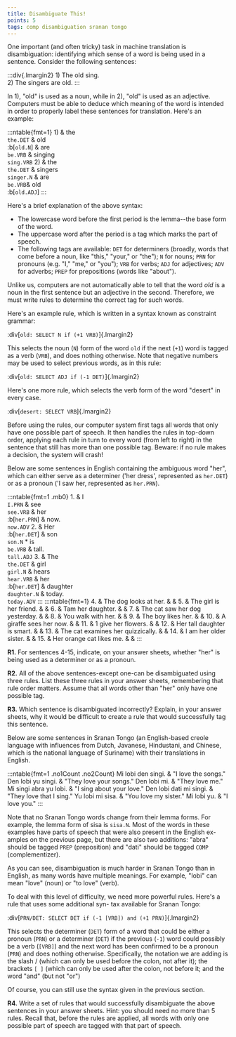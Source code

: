 ```yaml
---
title: Disambiguate This!
points: 5
tags: comp disambiguation sranan tongo
---
```


One important (and often tricky) task in machine translation is disambiguation: identifying which sense of a word is being used in a sentence. Consider the following sentences:

:::div{.lmargin2}
1\) The old sing.
<br>2) The singers are old.
:::

In 1), "old" is used as a noun, while in 2), "old" is used as an adjective. Computers must be able to deduce which meaning of the word is intended in order to properly label these sentences for translation. Here's an example:

:::ntable{fmt=1}
1\) & the<br>`the.DET` & old<br>:b[`old.N`] & are<br>`be.VRB` & singing<br>`sing.VRB`
2\) & the<br>`the.DET` & singers<br>`singer.N` & are<br>`be.VRB`& old<br>:b[`old.ADJ`]
:::

Here's a brief explanation of the above syntax:
- The lowercase word before the first period is the lemma--the base form of the word.
- The uppercase word after the period is a tag which marks the part of speech.
- The following tags are available: `DET` for determiners (broadly, words that come before a noun, like "this," "your," or "the"); `N` for nouns; `PRN` for pronouns (e.g. "I," "me," or "you"); `VRB` for verbs; `ADJ` for adjectives; `ADV` for adverbs; `PREP` for prepositions (words like "about").

Unlike us, computers are not automatically able to tell that the word *old* is a noun in the first sentence but an adjective in the second. Therefore, we must write rules to determine the correct tag for such words.

Here's an example rule, which is written in a syntax known as constraint grammar:

:div[`old: SELECT N if (+1 VRB)`]{.lmargin2}

This selects the noun (`N`) form of the word `old` if the next (`+1`) word is tagged as a verb (`VRB`), and does nothing otherwise. Note that negative numbers may be used to select previous words, as in this rule:

:div[`old: SELECT ADJ if (-1 DET)`]{.lmargin2}

Here's one more rule, which selects the verb form of the word "desert" in every case.

:div[`desert: SELECT VRB`]{.lmargin2}

Before using the rules, our computer system first tags all words that only have one possible part of speech. It then handles the rules in top-down order, applying each rule in turn to every word (from left to right) in the sentence that still has more than one possible tag. Beware: if no rule makes a decision, the system will crash!

Below are some sentences in English containing the ambiguous word "her", which can either serve as a determiner ('her dress', represented as `her.DET`) or as a pronoun ('I saw her, represented as `her.PRN`).

:::ntable{fmt=1 .mb0}
1\. & I<br>`I.PRN` & see<br>`see.VRB` & her<br>:b[`her.PRN`] & now.<br>`now.ADV`
2\. & Her<br>:b[`her.DET`] & son<br>`son.N` * is<br>`be.VRB` & tall.<br>`tall.ADJ`
3\. & The<br>`the.DET` & girl<br>`girl.N` & hears<br>`hear.VRB` & her<br>:b[`her.DET`] & daughter<br>`daughter.N` & today.<br>`today.ADV`
:::
:::ntable{fmt=1}
4\. & The dog looks at her.  & & 
5\. & The girl is her friend. & & 
6\. & Tam her daughter. & & 
7\. & The cat saw her dog yesterday. & & 
8\. & You walk with her. & & 
9\. & The boy likes her. & & 
10\. & A giraffe sees her now. & & 
11\. & 1 give her flowers. & & 
12\. & Her tall daughter is smart. & & 
13\. & The cat examines her quizzically. & & 
14\. & I am her older sister. & & 
15\. & Her orange cat likes me. & & 
:::


**R1.** For sentences 4-15, indicate, on your answer sheets, whether "her" is being used as a determiner or as a pronoun.

**R2.** All of the above sentences-except one-can be disambiguated using three rules. List these three rules in your answer sheets, remembering that rule order matters. Assume that all words other than "her" only have one possible tag.

**R3.** Which sentence is disambiguated incorrectly? Explain, in your answer sheets, why it would be difficult to create a rule that would successfully tag this sentence.

Below are some sentences in Sranan Tongo (an English-based creole language with influences from Dutch, Javanese, Hindustani, and Chinese, which is the national language of Suriname) with their translations in English.

:::ntable{fmt=1 .no1Count .no2Count}
Mi lobi den singi. & "I love the songs."
Den lobi yu singi. & "They love your songs."
Den lobi mi. & "They love me."
Mi singi abra yu lobi. & "I sing about your love."
Den lobi dati mi singi. & "They love that I sing."
Yu lobi mi sisa. & "You love my sister."
Mi lobi yu. & "I love you."
:::

Note that no Sranan Tongo words change from their lemma forms. For example, the lemma form of sisa is
`sisa.N`. Most of the words in these examples have parts of speech that were also present in the English ex-
amples on the previous page, but there are also two additions: "abra" should be tagged `PREP` (preposition)
and "dati" should be tagged `COMP` (complementizer).

As you can see, disambiguation is much harder in Sranan Tongo than in English, as many words have multiple
meanings. For example, "lobi" can mean "love" (noun) or "to love" (verb).

To deal with this level of difficulty, we need more powerful rules. Here's a rule that uses some additional syn-
tax available for Sranan Tongo:

:div[`PRN/DET: SELECT DET if (-1 [VRB]) and (+1 PRN)`]{.lmargin2}

This selects the determiner (`DET`) form of a word that could be either a pronoun (`PRN`) or a determiner (`DET`) if the previous (`-1`) word could possibly be a verb (`[VRB]`) and the next word has been confirmed to be a pronoun (`PRN`) and does nothing otherwise. Specifically, the notation we are adding is the slash / (which can only be used before the colon, not after it); the brackets `[ ]` (which can only be used after the colon, not before it; and the word "and" (but not "or")

Of course, you can still use the syntax given in the previous section.

**R4.** Write a set of rules that would successfully disambiguate the above sentences in your answer sheets.
Hint: you should need no more than 5 rules. Recall that, before the rules are applied, all words with
only one possible part of speech are tagged with that part of speech.
